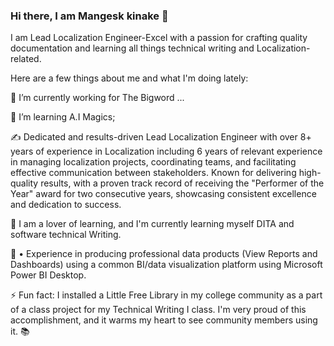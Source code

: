 ### Hi there, I am Mangesk kinake 👋

I am Lead Localization Engineer-Excel with a passion for crafting quality documentation and learning all things technical writing and Localization-related. 

Here are a few things about me and what I'm doing lately:

🔭 I’m currently working for The Bigword ...

🚀 I’m learning A.I Magics;

✍️ Dedicated and results-driven Lead Localization Engineer with over 8+ years of experience in Localization including 6 years of relevant experience in managing localization projects, coordinating teams, and facilitating effective communication between stakeholders. Known for delivering high-quality results, with a proven track record of receiving the "Performer of the Year" award for two consecutive years, showcasing consistent excellence and dedication to success. 

🌱 I am a lover of learning, and I'm currently learning myself DITA and software technical Writing.

🐙 •	Experience in producing professional data products (<a herf="https://github.com/Mkinake/Mkinake/blob/main/Bigword_project.pbix">View Reports and Dashboards</a>) using a common BI/data visualization platform using Microsoft Power BI Desktop.

⚡ Fun fact: I installed a Little Free Library in my college community as a part of a class project for my Technical Writing I class. I'm very proud of this accomplishment, and it warms my heart to see community members using it. 📚
